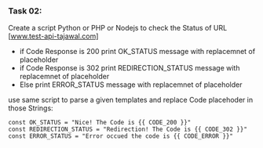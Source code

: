 ### Task 02: 

Create a script Python or PHP or Nodejs to check the Status of URL [www.test-api-tajawal.com]

- if Code Response is 200 
print OK_STATUS message with replacemnet of placeholder
- if Code Response is 302
print REDIRECTION_STATUS message with replacemnet of placeholder
- Else
print ERROR_STATUS message with replacemnet of placeholder 

use same script to parse a given templates and replace Code placehoder in those Strings: 
```
const OK_STATUS = "Nice! The Code is {{ CODE_200 }}"
const REDIRECTION_STATUS = "Redirection! The Code is {{ CODE_302 }}"
const ERROR_STATUS = "Error occued the code is {{ CODE_ERROR }}"

```

